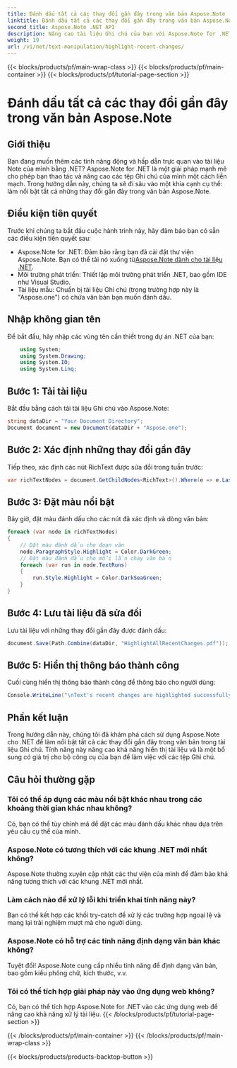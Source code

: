 ```yaml
---
title: Đánh dấu tất cả các thay đổi gần đây trong văn bản Aspose.Note
linktitle: Đánh dấu tất cả các thay đổi gần đây trong văn bản Aspose.Note
second_title: Aspose.Note .NET API
description: Nâng cao tài liệu Ghi chú của bạn với Aspose.Note for .NET! Tìm hiểu cách làm nổi bật những thay đổi gần đây trong văn bản bằng hướng dẫn từng bước này.
weight: 19
url: /vi/net/text-manipulation/highlight-recent-changes/
---
```


{{< blocks/products/pf/main-wrap-class >}}
{{< blocks/products/pf/main-container >}}
{{< blocks/products/pf/tutorial-page-section >}}

# Đánh dấu tất cả các thay đổi gần đây trong văn bản Aspose.Note

## Giới thiệu
Bạn đang muốn thêm các tính năng động và hấp dẫn trực quan vào tài liệu Note của mình bằng .NET? Aspose.Note for .NET là một giải pháp mạnh mẽ cho phép bạn thao tác và nâng cao các tệp Ghi chú của mình một cách liền mạch. Trong hướng dẫn này, chúng ta sẽ đi sâu vào một khía cạnh cụ thể: làm nổi bật tất cả những thay đổi gần đây trong văn bản Aspose.Note.
## Điều kiện tiên quyết
Trước khi chúng ta bắt đầu cuộc hành trình này, hãy đảm bảo bạn có sẵn các điều kiện tiên quyết sau:
-  Aspose.Note for .NET: Đảm bảo rằng bạn đã cài đặt thư viện Aspose.Note. Bạn có thể tải nó xuống từ[Aspose.Note dành cho tài liệu .NET](https://reference.aspose.com/note/net/).
- Môi trường phát triển: Thiết lập môi trường phát triển .NET, bao gồm IDE như Visual Studio.
- Tài liệu mẫu: Chuẩn bị tài liệu Ghi chú (trong trường hợp này là "Aspose.one") có chứa văn bản bạn muốn đánh dấu.
## Nhập không gian tên
Để bắt đầu, hãy nhập các vùng tên cần thiết trong dự án .NET của bạn:
```csharp
    using System;
    using System.Drawing;
    using System.IO;
    using System.Linq;
```
## Bước 1: Tải tài liệu
Bắt đầu bằng cách tải tài liệu Ghi chú vào Aspose.Note:
```csharp
string dataDir = "Your Document Directory";
Document document = new Document(dataDir + "Aspose.one");
```
## Bước 2: Xác định những thay đổi gần đây
Tiếp theo, xác định các nút RichText được sửa đổi trong tuần trước:
```csharp
var richTextNodes = document.GetChildNodes<RichText>().Where(e => e.LastModifiedTime >= DateTime.Today.Subtract(TimeSpan.FromDays(7)));
```
## Bước 3: Đặt màu nổi bật
Bây giờ, đặt màu đánh dấu cho các nút đã xác định và dòng văn bản:
```csharp
foreach (var node in richTextNodes)
{
    // Đặt màu đánh dấu cho đoạn văn
    node.ParagraphStyle.Highlight = Color.DarkGreen;
    // Đặt màu đánh dấu cho mỗi lần chạy văn bản
    foreach (var run in node.TextRuns)
    {
        run.Style.Highlight = Color.DarkSeaGreen;
    }
}
```
## Bước 4: Lưu tài liệu đã sửa đổi
Lưu tài liệu với những thay đổi gần đây được đánh dấu:
```csharp
document.Save(Path.Combine(dataDir, "HighlightAllRecentChanges.pdf"));
```
## Bước 5: Hiển thị thông báo thành công
Cuối cùng hiển thị thông báo thành công để thông báo cho người dùng:
```csharp
Console.WriteLine("\nText's recent changes are highlighted successfully.");
```
## Phần kết luận
Trong hướng dẫn này, chúng tôi đã khám phá cách sử dụng Aspose.Note cho .NET để làm nổi bật tất cả các thay đổi gần đây trong văn bản trong tài liệu Ghi chú. Tính năng này nâng cao khả năng hiển thị tài liệu và là một bổ sung có giá trị cho bộ công cụ của bạn để làm việc với các tệp Ghi chú.
## Câu hỏi thường gặp
### Tôi có thể áp dụng các màu nổi bật khác nhau trong các khoảng thời gian khác nhau không?
Có, bạn có thể tùy chỉnh mã để đặt các màu đánh dấu khác nhau dựa trên yêu cầu cụ thể của mình.
### Aspose.Note có tương thích với các khung .NET mới nhất không?
Aspose.Note thường xuyên cập nhật các thư viện của mình để đảm bảo khả năng tương thích với các khung .NET mới nhất.
### Làm cách nào để xử lý lỗi khi triển khai tính năng này?
Bạn có thể kết hợp các khối try-catch để xử lý các trường hợp ngoại lệ và mang lại trải nghiệm mượt mà cho người dùng.
### Aspose.Note có hỗ trợ các tính năng định dạng văn bản khác không?
Tuyệt đối! Aspose.Note cung cấp nhiều tính năng để định dạng văn bản, bao gồm kiểu phông chữ, kích thước, v.v.
### Tôi có thể tích hợp giải pháp này vào ứng dụng web không?
Có, bạn có thể tích hợp Aspose.Note for .NET vào các ứng dụng web để nâng cao khả năng xử lý tài liệu.
{{< /blocks/products/pf/tutorial-page-section >}}

{{< /blocks/products/pf/main-container >}}
{{< /blocks/products/pf/main-wrap-class >}}

{{< blocks/products/products-backtop-button >}}
